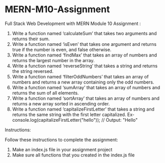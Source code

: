 # MERN-M10-Assignment

Full Stack Web Development with MERN
Module 10 Assignment :

1) Write a function named ‘calculateSum’ that takes two arguments and returns their sum.
2) Write a function named ‘isEven’ that takes one argument and returns true if the number is even, and false otherwise.
3) Write a function named ‘findMax’ that takes an array of numbers and returns the largest number in the array.
4) Write a function named ‘reverseString’ that takes a string and returns the string reversed.
5) Write a function named ‘filterOddNumbers’ that takes an array of numbers and returns a new array containing only the odd numbers.
6) Write a function named ‘sumArray’ that takes an array of numbers and returns the sum of all elements.
7) Write a function named ‘sortArray’ that takes an array of numbers and returns a new array sorted in ascending order.
8) Write a function named ‘capitalizeFirstLetter’ that takes a string and returns the same string with the first letter capitalized. Ex-  console.log(capitalizeFirstLetter("hello"));  // Output:  "Hello"


Instructions:

Follow these instructions to complete the assignment:


1) Make an index.js file in your assignment project
2) Make sure all functions that you created in the index.js file
